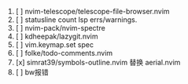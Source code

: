 1. [ ] nvim-telescope/telescope-file-browser.nvim
2. [ ] statusline count lsp errs/warnings.
3. [ ] nvim-pack/nvim-spectre
4. [ ] kdheepak/lazygit.nvim
5. [ ] vim.keymap.set spec
6. [ ] folke/todo-comments.nvim
7. [x] simrat39/symbols-outline.nvim 替换 aerial.nvim
8. [ ] bw报错
